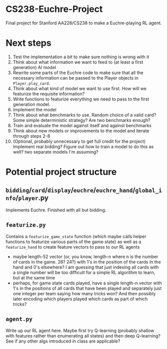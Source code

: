 # CS238-Euchre-Project
Final project for Stanford AA228/CS238 to make a Euchre-playing RL agent.

# Next steps
1. Test the implementation a bit to make sure nothing is wrong with it
2. Think about what information we want to feed to (at least a first generation) AI model
3. Rewrite some parts of the Euchre code to make sure that all the necessary information can be passed to the Player objects in `Player.play_card`.
4. Think about what kind of model we want to use first. How will we featurize the requisite information?
5. Write functions to featurize everything we need to pass to the first generation model.
6. Implement the model
7. Think about what benchmarks to use. Random choice of a valid card? Some simple deterministic strategy? Are two benchmarks enough?
8. Train and evaluate the model against itself and against benchmarks
9. Think about new models or improvements to the model and iterate through steps 2-8
10. (Optional, probably unnecessary to get full credit for the project) Implement real bidding? Figure out how to train a model to do this as well? two separate models I'm assuming?

# Potential project structure 

## `bidding`/`card`/`display`/`euchre`/`euchre_hand`/`global_info`/`player`.py
Implements Euchre. Finished with all but bidding.

## `featurize.py`

Contains a `featurize_game_state` function (which maybe calls helper functions to featurize various parts of the game state) as well as a `featurize_hand` to create feature vectors to pass to our RL agents
- maybe length-52 vector (or, you know, length-n where n is the number of cards in the game. 26? 24?) with 1's in the position of the cards in the hand and 0's elsewhere? I am guessing that just indexing all cards with a single number will be too difficult for a simple RL algorithm to learn, but at the same time
- perhaps, for game state cards played, have a single length-n vector with 1's in the positions of all cards that have been played and separately just one integer per team saying how many tricks won? And then possibly later encoding which players played which cards as part of which tricks?

## `agent.py`

Write up our RL agent here. Maybe first try Q-learning (probably shallow with features rather than enumerating all states) and then deep Q-learning? See if any other algs introduced in class are applicable?
